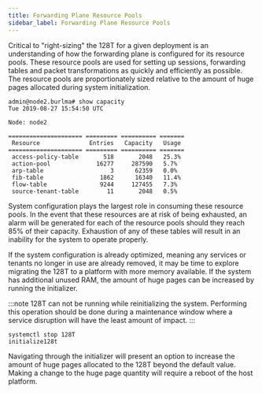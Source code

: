 ```yaml
---
title: Forwarding Plane Resource Pools
sidebar_label: Forwarding Plane Resource Pools
---
```


Critical to "right-sizing" the 128T for a given deployment is an understanding of how the forwarding plane is configured for its resource pools.  These resource pools are used for setting up sessions, forwarding tables and packet transformations as quickly and efficiently as possible.  The resource pools are proportionately sized relative to the amount of huge pages allocated during system initialization.

```
admin@node2.burlma# show capacity
Tue 2019-08-27 15:54:50 UTC

Node: node2

===================== ========= ========== =======
 Resource              Entries   Capacity   Usage
===================== ========= ========== =======
 access-policy-table       518       2048   25.3%
 action-pool             16277     287590   5.7%
 arp-table                   3      62359   0.0%
 fib-table                1862      16340   11.4%
 flow-table               9244     127455   7.3%
 source-tenant-table        11       2048   0.5%
```

System configuration plays the largest role in consuming these resource pools.  In the event that these resources are at risk of being exhausted, an alarm will be generated for each of the resource pools should they reach 85% of their capacity.  Exhaustion of any of these tables will result in an inability for the system to operate properly.

If the system configuration is already optimized, meaning any services or tenants no longer in use are already removed, it may be time to explore migrating the 128T to a platform with more memory available. If the system has additional unused RAM, the amount of huge pages can be increased by running the initializer.

:::note
128T can not be running while reinitializing the system. Performing this operation should be done during a maintenance window where a service disruption will have the least amount of impact.
:::

```
systemctl stop 128T
initialize128t
```

Navigating through the initializer will present an option to increase the amount of huge pages allocated to the 128T beyond the default value.  Making a change to the huge page quantity will require a reboot of the host platform.



